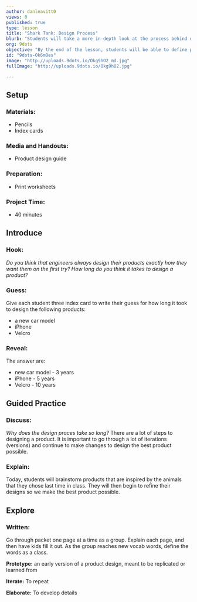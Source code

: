 ```yaml
---
author: danleavitt0
views: 0
published: true
type: lesson
title: "Shark Tank: Design Process"
blurb: "Students will take a more in-depth look at the process behind designing a product. They will then apply that methodology to their products."
org: 9dots
objective: "By the end of the lesson, students will be able to define prototype, explain the process of design, and discuss the importance of iteration to that process."
id: "9dots-Ok6mOes"
image: "http://uploads.9dots.io/Okg9hO2_md.jpg"
fullImage: "http://uploads.9dots.io/Okg9hO2.jpg"

---
```


## Setup

### Materials:

- Pencils
- Index cards

### Media and Handouts:

- Product design guide

### Preparation:

- Print worksheets

### Project Time:

- 40 minutes

## Introduce

### Hook:
_Do you think that engineers always design their products exactly how they want them on the first try? How long do you think it takes to design a product?_

### Guess:
Give each student three index card to write their guess for how long it took to design the following products:

- a new car model
- iPhone
- Velcro

### Reveal:
The answer are:

- new car model - 3 years
- iPhone - 5 years
- Velcro - 10 years

## Guided Practice

### Discuss:
_Why does the design proces take so long?_
There are a lot of steps to designing a product. It is important to go through a lot of iterations (versions) and continue to make changes to design the best product possible.

### Explain:
Today, students will brainstorm products that are inspired by the animals that they chose last time in class.  They will then begin to refine their designs so we make the best product possible.

## Explore

### Written:
Go through packet one page at a time as a group.  Explain each page, and then have kids fill it out. As the group reaches new vocab words, define the words as a class.

**Prototype:**  an early version of a product design, meant to be replicated or learned from

**Iterate:** To repeat

**Elaborate:**  To develop details
